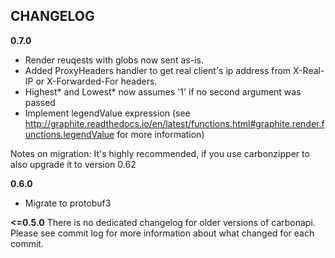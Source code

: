 CHANGELOG
---------

**0.7.0**
 - Render reuqests with globs now sent as-is.
 - Added ProxyHeaders handler to get real client's ip address from X-Real-IP or X-Forwarded-For headers.
 - Highest\* and Lowest\* now assumes '1' if no second argument was passed
 - Implement legendValue expression (see http://graphite.readthedocs.io/en/latest/functions.html#graphite.render.functions.legendValue for more information)

Notes on migration:
It's highly recommended, if you use carbonzipper to also upgrade it to version 0.62

**0.6.0**
 - Migrate to protobuf3

**<=0.5.0**
There is no dedicated changelog for older versions of carbonapi. Please see commit log for more information about what changed for each commit.
